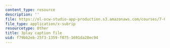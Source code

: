 ```yaml
---
content_type: resource
description: ''
file: https://ol-ocw-studio-app-production.s3.amazonaws.com/courses/7-014-introductory-biology-spring-2005/f79bb2eb25f31359f0751691da28ec94_ONYokXoy04Q.srt
file_type: application/x-subrip
resourcetype: Other
title: 3play caption file
uid: f79bb2eb-25f3-1359-f075-1691da28ec94
---
```

